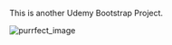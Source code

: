 This is another Udemy Bootstrap Project.

![purrfect_image](https://user-images.githubusercontent.com/40339173/52524402-91a07380-2cc2-11e9-8854-20efd89f1ce8.png)
